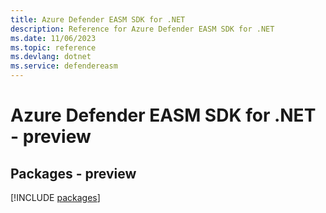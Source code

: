 ```yaml
---
title: Azure Defender EASM SDK for .NET
description: Reference for Azure Defender EASM SDK for .NET
ms.date: 11/06/2023
ms.topic: reference
ms.devlang: dotnet
ms.service: defendereasm
---
```

# Azure Defender EASM SDK for .NET - preview
## Packages - preview
[!INCLUDE [packages](defender-easm-index.md)]